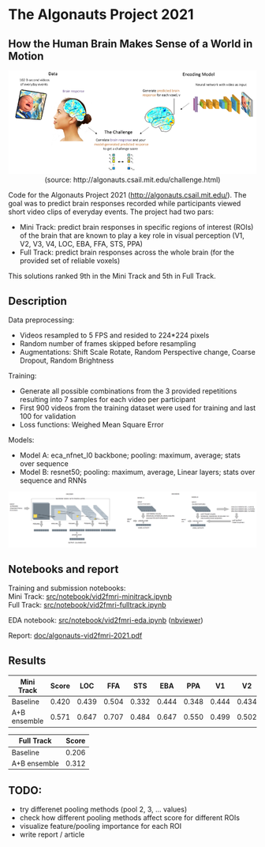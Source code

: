 # The Algonauts Project 2021
## How the Human Brain Makes Sense of a World in Motion

<p align="center">
  <img src="doc/challenge_overview.png" />
  <br><span>(source: http://algonauts.csail.mit.edu/challenge.html)</span>
</p>

Code for the Algonauts Project 2021 (http://algonauts.csail.mit.edu/). The goal was to predict brain responses recorded while participants viewed short video clips of everyday events. The project had two pars:
- Mini Track: predict brain responses in specific regions of interest (ROIs) of the brain that are known to play a key role in visual perception (V1, V2, V3, V4, LOC, EBA, FFA, STS, PPA)
- Full Track: predict brain responses across the whole brain (for the provided set of reliable voxels)

This solutions ranked 9th in the Mini Track and 5th in Full Track.

## Description
Data preprocessing: 
- Videos resampled to 5 FPS and resided to 224*224 pixels
- Random number of frames skipped before resampling
- Augmentations: Shift Scale Rotate, Random Perspective change, Coarse Dropout, Random Brightness

Training:
- Generate all possible combinations from the 3 provided repetitions resulting into 7 samples for each video per participant
- First 900 videos from the training dataset were used for training and last 100 for validation
- Loss functions: Weighed Mean Square Error

Models:
- Model A: eca_nfnet_l0 backbone; pooling: maximum, average; stats over sequence
- Model B: resnet50; pooling: maximum, average, Linear layers; stats over sequence and RNNs

![alt text](doc/model_overview.png)

## Notebooks and report

Training and submission notebooks:<br>
Mini Track: [src/notebook/vid2fmri-minitrack.ipynb](/src/notebook/vid2fmri-minitrack.ipynb)<br>
Full Track: [src/notebook/vid2fmri-fulltrack.ipynb](/src/notebook/vid2fmri-fulltrack.ipynb)<br>

EDA notebook: [src/notebook/vid2fmri-eda.ipynb](/src/notebook/vid2fmri-eda.ipynb) ([nbviewer](https://nbviewer.jupyter.org/github/michal-nahlik/algonauts-vid2fmri-2021/blob/master/src/notebook/vid2fmri-eda.ipynb))<br>

Report: [doc/algonauts-vid2fmri-2021.pdf](/doc/algonauts-vid2fmri-2021.pdf)<br>

## Results
|Mini Track|Score|LOC|FFA|STS|EBA|PPA|V1|V2|V3|V4|
|---|:---:|:---:|:---:|:---:|:---:|:---:|:---:|:---:|:---:|:---:|
|Baseline|0.420|0.439|0.504|0.332|0.444|0.348|0.444|0.434|0.405|0.428|
|A+B ensemble|0.571|0.647|0.707|0.484|0.647|0.550|0.499|0.502|0.522|0.580|


|Full Track|Score|
|---|:---:|
|Baseline|0.206|
|A+B ensemble|0.312|


## TODO:
- try differenet pooling methods (pool 2, 3, ... values)
- check how different pooling methods affect score for different ROIs
- visualize feature/pooling importance for each ROI
- write report / article